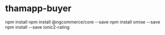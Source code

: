 # thamapp-buyer
npm install
npm install @ngcommerce/core --save
npm install omise --save
npm install --save ionic2-rating
